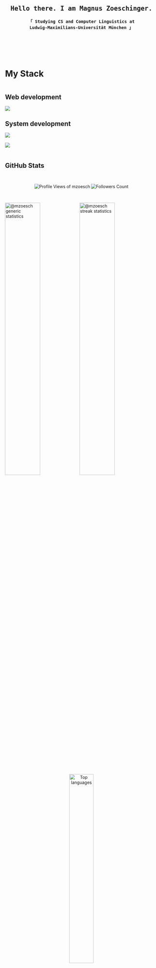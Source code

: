 [//]: #https://img.shields.io/badge/-<name>-<color>?style=<style>&logo=<logo>&logoColor=<logoColor>

<br />

<h2 align="center" style="display:flex; justify-content:center">
   <samp>
      Hello there. I am Magnus Zoeschinger.
   </samp>
</h2>
<h4 align="center", style="display:flex; justify-content:center">
   <samp>
      「 Studying CS and Computer Linguistics at
      <br/>
      <b>
         Ludwig-Maximilians-Universität München
      </b>
      」
   </samp>
</h4>

<br />
<br />
<br />
<br />

<h1>
  My Stack
</h1>

<div style="display:flex; flex-direction:column;">
  <h2>Web development</h2>
  <img src="https://skillicons.dev/icons?i=html,css,js,ts,,react,nextjs,python,fastapi,nginx">
  <h2>System development</h2>
  <img src="https://skillicons.dev/icons?i=blender,unreal,c,cpp,cmake,sqlite,rider,clion,,">
  <br />
  <img src="https://skillicons.dev/icons?i=java,haskell,,,,,,,,">
</div>

<br />

<!-- GitHub stats -->
<div display="flex", flex>
  <h2>GitHub Stats</h2>
</div>

<br />

<p align="center"> 
 <img
   alt="Profile Views of mzoesch"
   src="https://komarev.com/ghpvc/?username=mzoesch&label=Profile%20views&style=for-the-badge"
 />
 <image
   alt="Followers Count"
   src="https://img.shields.io/github/followers/mzoesch?style=for-the-badge"
 >
</p>

<br />

<p align="center>
   <a href="https://github.com/mzoesch?tab=repositories">
    <img
      src="https://github-readme-stats.vercel.app/api?username=mzoesch&show_icons=true&theme=jolly&hide_border=true&count_private=true"
      alt="@mzoesch generic statistics"
      width="48%"
    />
   </a>
   <a href="https://github.com/mzoesch">
    <img
      src="https://github-readme-streak-stats.herokuapp.com/?user=mzoesch&show_icons=true&theme=jolly&hide_border=true&count_private=true"
      alt="@mzoesch streak statistics"
      width="48%" 
    />
   </a>
</p>

<div align="center">
  <img
    alt="Top languages"
    src="https://github-readme-stats.vercel.app/api/top-langs?username=mzoesch&show_icons=true&theme=jolly&hide_border=true&count_private=true"
    width="40%"
  >
</div>

<p align="center">
  <img src="https://capsule-render.vercel.app/api?section=footer&type=waving&color=gradient&height=100"/>
</p>

<!-- External links -->
<div style="display:flex; flex-direction:column;">
  <h2>Links</h2>
</div>

[![website](https://img.shields.io/badge/website-000000?style=for-the-badge&logoColor=white&logo=data:image/svg%2bxml;base64,PHN2ZyB4bWxucz0iaHR0cDovL3d3dy53My5vcmcvMjAwMC9zdmciIHZlcnNpb249IjEiIHdpZHRoPSI2MDAiIGhlaWdodD0iNjAwIj48cGF0aCBkPSJNMTI5IDExMWMtNTUgNC05MyA2Ni05MyA3OEwwIDM5OGMtMiA3MCAzNiA5MiA2OSA5MWgxYzc5IDAgODctNTcgMTMwLTEyOGgyMDFjNDMgNzEgNTAgMTI4IDEyOSAxMjhoMWMzMyAxIDcxLTIxIDY5LTkxbC0zNi0yMDljMC0xMi00MC03OC05OC03OGgtMTBjLTYzIDAtOTIgMzUtOTIgNDJIMjM2YzAtNy0yOS00Mi05Mi00MmgtMTV6IiBmaWxsPSIjZmZmIi8+PC9zdmc+)](https://zoeschinger.com/about)
[![linkedin](https://img.shields.io/badge/linkedin-000000?style=for-the-badge&logo=linkedin&logoColor=white)](https://linkedin.com/in/mzoesch)
[![github](https://img.shields.io/badge/gitHub-000000?style=for-the-badge&logo=github&logoColor=white)](https://github.com/mzoesch)
